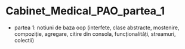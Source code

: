 # Cabinet_Medical_PAO_partea_1

- partea 1: notiuni de baza oop (interfete, clase abstracte, mostenire, compoziție, agregare, citire din consola, funcționalități, streamuri, colectii)
